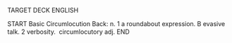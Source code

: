 TARGET DECK
ENGLISH

START
Basic
Circumlocution
Back: n. 1 a roundabout expression. B evasive talk. 2 verbosity.  circumlocutory adj.
END
